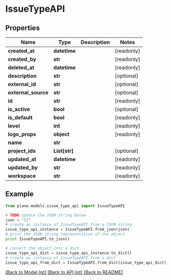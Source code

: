 # IssueTypeAPI


## Properties
Name | Type | Description | Notes
------------ | ------------- | ------------- | -------------
**created_at** | **datetime** |  | [readonly] 
**created_by** | **str** |  | [readonly] 
**deleted_at** | **datetime** |  | [readonly] 
**description** | **str** |  | [optional] 
**external_id** | **str** |  | [optional] 
**external_source** | **str** |  | [optional] 
**id** | **str** |  | [readonly] 
**is_active** | **bool** |  | [optional] 
**is_default** | **bool** |  | [readonly] 
**level** | **int** |  | [readonly] 
**logo_props** | **object** |  | [readonly] 
**name** | **str** |  | 
**project_ids** | **List[str]** |  | [optional] 
**updated_at** | **datetime** |  | [readonly] 
**updated_by** | **str** |  | [readonly] 
**workspace** | **str** |  | [readonly] 

## Example

```python
from plane.models.issue_type_api import IssueTypeAPI

# TODO update the JSON string below
json = "{}"
# create an instance of IssueTypeAPI from a JSON string
issue_type_api_instance = IssueTypeAPI.from_json(json)
# print the JSON string representation of the object
print IssueTypeAPI.to_json()

# convert the object into a dict
issue_type_api_dict = issue_type_api_instance.to_dict()
# create an instance of IssueTypeAPI from a dict
issue_type_api_from_dict = IssueTypeAPI.from_dict(issue_type_api_dict)
```
[[Back to Model list]](../README.md#documentation-for-models) [[Back to API list]](../README.md#documentation-for-api-endpoints) [[Back to README]](../README.md)



